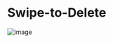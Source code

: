 # Swipe-to-Delete

![image](https://user-images.githubusercontent.com/77662628/158342292-78184d04-a42b-4a41-8460-27c1fbe89d25.png)
